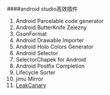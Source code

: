 ####android studio高效插件
1. Android Parcelable code generator
2. Android ButterKnife Zelezny
3. GsonFormat
4. Android  Drawable Importer
5. Android  Holo Colors Generator
6. Android Selector
7. SelectorChapek for Android 
8. Android Postfix Completion
9. Lifecycle Sorter
10. jimu Mirror
11. [LeakCanary](http://www.liaohuqiu.net/cn/posts/leak-canary-read-me/) 